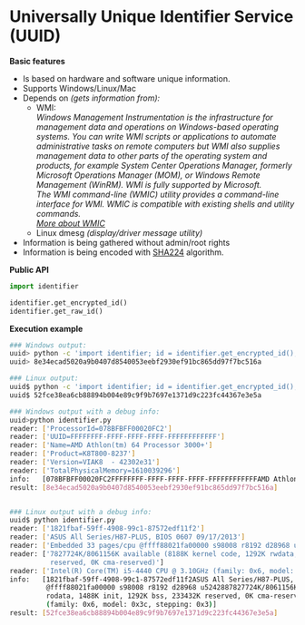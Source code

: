 # Universally Unique Identifier Service (UUID)

**Basic features**
* Is based on hardware and software unique information.
* Supports Windows/Linux/Mac
* Depends on _(gets information from):_
  * WMI:<br>_Windows Management Instrumentation is the infrastructure for management data and operations on
Windows-based operating systems. You can write WMI scripts or applications to automate administrative tasks
on remote computers but WMI also supplies management data to other parts of the operating system and products,
for example System Center Operations Manager, formerly Microsoft Operations Manager (MOM),
or Windows Remote Management (WinRM). WMI is fully supported by Microsoft.
<br>The WMI command-line (WMIC) utility provides a command-line interface for WMI.
WMIC is compatible with existing shells and utility commands.
<br>[More about WMIC](https://msdn.microsoft.com/en-us/library/aa394531(v=vs.85).aspx)_
  * Linux dmesg _(display/driver message utility)_
* Information is being gathered without admin/root rights
* Information is being encoded with [SHA224](https://docs.python.org/2/library/hashlib.html) algorithm.

**Public API**

```python
import identifier

identifier.get_encrypted_id()
identifier.get_raw_id()
```

**Execution example**

```bash
### Windows output:
uuid> python -c 'import identifier; id = identifier.get_encrypted_id(); print id'
uuid> 8e34ecad5020a9b0407d8540053eebf2930ef91bc865dd97f7bc516a

### Linux output:
uuid$ python -c 'import identifier; id = identifier.get_encrypted_id(); print id'
uuid$ 52fce38ea6cb88894b004e89c9f9b7697e1371d9c223fc44367e3e5a

### Windows output with a debug info:
uuid>python identifier.py
reader: ['ProcessorId=078BFBFF00020FC2']
reader: ['UUID=FFFFFFFF-FFFF-FFFF-FFFF-FFFFFFFFFFFF']
reader: ['Name=AMD Athlon(tm) 64 Processor 3000+']
reader: ['Product=K8T800-8237']
reader: ['Version=VIAK8  - 42302e31']
reader: ['TotalPhysicalMemory=1610039296']
info:   [078BFBFF00020FC2FFFFFFFF-FFFF-FFFF-FFFF-FFFFFFFFFFFFAMD Athlon(tm) 64 Processor 3000+K8T800-8237VIAK8  - 42302e311610039296]
result: [8e34ecad5020a9b0407d8540053eebf2930ef91bc865dd97f7bc516a]


### Linux output with a debug info:
uuid$ python identifier.py
reader: ['1821fbaf-59ff-4908-99c1-87572edf11f2']
reader: ['ASUS All Series/H87-PLUS, BIOS 0607 09/17/2013']
reader: ['Embedded 33 pages/cpu @ffff88021fa00000 s98008 r8192 d28968 u524288']
reader: ['7827724K/8061156K available (8188K kernel code, 1292K rwdata, 3964K rodata, 1488K init, 1292K bss, 233432K
          reserved, 0K cma-reserved)']
reader: ['Intel(R) Core(TM) i5-4440 CPU @ 3.10GHz (family: 0x6, model: 0x3c, stepping: 0x3)']
info:   [1821fbaf-59ff-4908-99c1-87572edf11f2ASUS All Series/H87-PLUS, BIOS 0607 09/17/2013Embedded 33 pages/cpu
         @ffff88021fa00000 s98008 r8192 d28968 u5242887827724K/8061156K available (8188K kernel code, 1292K rwdata, 3964K
         rodata, 1488K init, 1292K bss, 233432K reserved, 0K cma-reserved)Intel(R) Core(TM) i5-4440 CPU @ 3.10GHz
         (family: 0x6, model: 0x3c, stepping: 0x3)]
result: [52fce38ea6cb88894b004e89c9f9b7697e1371d9c223fc44367e3e5a]
```